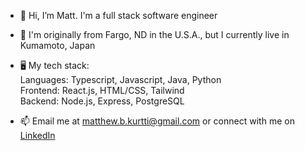 - 👋 Hi, I’m Matt. I'm a full stack software engineer

- 🏡 I'm originally from Fargo, ND in the U.S.A., but I currently live in Kumamoto, Japan

- 🖥️ My tech stack: <br>
      Languages: Typescript, Javascript, Java, Python <br>
      Frontend: React.js, HTML/CSS, Tailwind <br>
      Backend: Node.js, Express, PostgreSQL <br>

- 📫 Email me at [matthew.b.kurtti@gmail.com](matthew.b.kurtti@gmail.com) or connect with me on [LinkedIn](https://www.linkedin.com/in/matthew-kurtti-737ab2123/)

<!---
matthewkurtti/matthewkurtti is a ✨ special ✨ repository because its `README.md` (this file) appears on your GitHub profile.
You can click the Preview link to take a look at your changes.
--->

